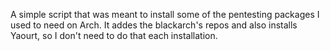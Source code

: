A simple script that was meant to install some of the pentesting packages I used to need on Arch. It addes the blackarch's repos and also installs Yaourt, so I don't need to do that each installation. 
